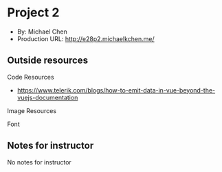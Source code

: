 # Project 2

- By: Michael Chen
- Production URL: <http://e28p2.michaelkchen.me/>

## Outside resources

Code Resources

- <https://www.telerik.com/blogs/how-to-emit-data-in-vue-beyond-the-vuejs-documentation>

Image Resources

Font

## Notes for instructor

No notes for instructor
